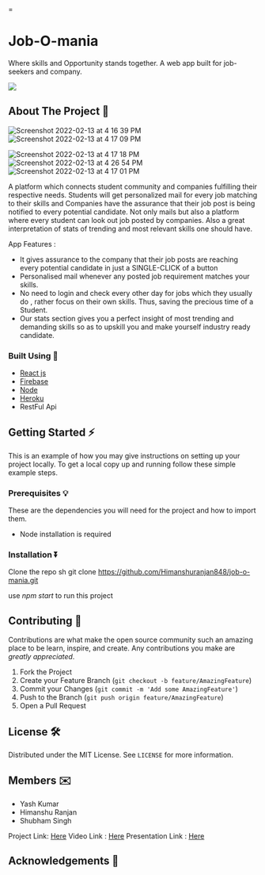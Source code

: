 =



<!-- PROJECT SHIELDS -->
<!--
* I'm using markdown "reference style" links for readability.
* Reference links are enclosed in brackets [ ] instead of parentheses ( ).
* See the bottom of this document for the declaration of the reference variables
* for contributors-url, forks-url, etc. This is an optional, concise syntax you may use.
* https://www.markdownguide.org/basic-syntax/#reference-style-links
-->




# Job-O-mania 
 Where skills and Opportunity stands together.
  A web app built for job-seekers and company.
  

<img src="https://forthebadge.com/images/badges/check-it-out.svg"> 



<!-- ABOUT THE PROJECT -->
## About The Project  👀

![Screenshot 2022-02-13 at 4 16 39 PM](https://user-images.githubusercontent.com/64688647/153752589-3e19c770-9d6c-4534-8473-9fa7300df497.png)
![Screenshot 2022-02-13 at 4 17 09 PM](https://user-images.githubusercontent.com/64688647/153752596-3cc71d17-942d-40fc-8863-ca76569a8f0e.png)

![Screenshot 2022-02-13 at 4 17 18 PM](https://user-images.githubusercontent.com/64688647/153752599-05330d94-16a4-4a12-a1b0-f990fb4abbe8.png)
![Screenshot 2022-02-13 at 4 26 54 PM](https://user-images.githubusercontent.com/64688647/153752602-77a7937b-ade7-4eaf-85e7-9adc87ee5390.png)
![Screenshot 2022-02-13 at 4 17 01 PM](https://user-images.githubusercontent.com/64688647/153752606-d86723f3-39cc-4a70-b8e0-dbcdb1062159.png)


A platform which connects student community and companies fulfilling their respective needs. Students will get personalized mail for every job matching to their skills and Companies have the assurance that their job post is being notified to every potential candidate. Not only mails but also a platform where every student can look out job posted by companies. Also a great interpretation of stats of trending and most relevant skills one should have.

App Features :
* It gives assurance to the company that their job posts are reaching every potential candidate in just a SINGLE-CLICK of a button
* Personalised mail whenever any posted job requirement matches your skills.
* No need to login and check every other day for jobs which they usually do , rather focus on their own skills. Thus, saving the precious time of a Student. 
* Our stats section gives you a perfect insight of most trending and demanding skills so as to upskill you and make yourself industry ready candidate.


### Built Using 🔧

* [React js](https://reactjs.org/)
* [Firebase](https://firebase.google.com/)
* [Node](https://nodejs.org/en/)
* [Heroku](https://www.heroku.com/)
* RestFul Api



<!-- GETTING STARTED -->
## Getting Started ⚡

This is an example of how you may give instructions on setting up your project locally.
To get a local copy up and running follow these simple example steps.

### Prerequisites 💡

These are the dependencies you will need for the project and how to import them.
* Node installation is required
  

### Installation ⏬


   Clone the repo
   sh
   git clone https://github.com/Himanshuranjan848/job-o-mania.git
   
   use *npm start* to run this project



<!-- CONTRIBUTING -->
## Contributing 🤝

Contributions are what make the open source community such an amazing place to be learn, inspire, and create. Any contributions you make are *greatly appreciated*.

1. Fork the Project
2. Create your Feature Branch (`git checkout -b feature/AmazingFeature`)
3. Commit your Changes (`git commit -m 'Add some AmazingFeature'`)
4. Push to the Branch (`git push origin feature/AmazingFeature`)
5. Open a Pull Request



<!-- LICENSE -->
## License 🛠

Distributed under the MIT License. See `LICENSE` for more information.



<!-- CONTACT -->
## Members ✉️

* Yash Kumar
* Himanshu Ranjan
* Shubham Singh
 
Project Link: [Here](https://job-o-mania.web.app/)
Video Link : [Here](https://youtu.be/_joxAPSBAik)
Presentation Link : [Here](https://docs.google.com/presentation/d/1LSc3ehQ4dLEyqxa8VASR3LMxIC0l-UAR/edit#slide=id.p4)
<!-- ACKNOWLEDGEMENTS -->
## Acknowledgements 🙂
